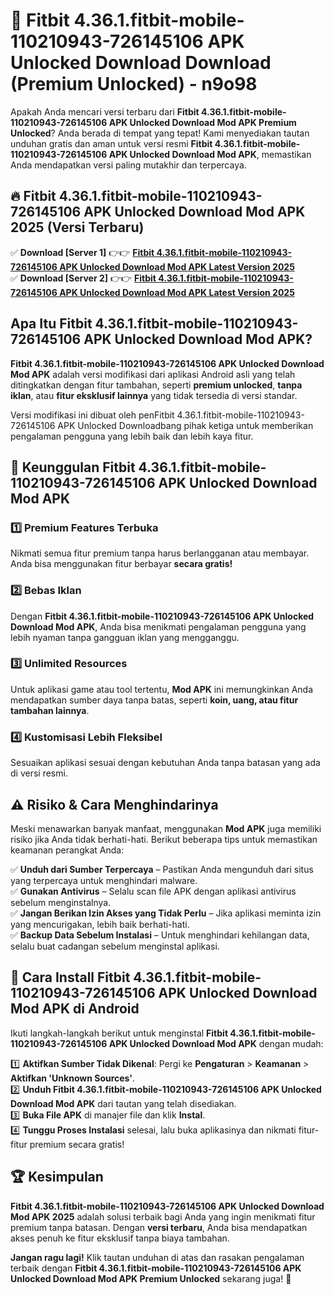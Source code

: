 # 🎯 Fitbit 4.36.1.fitbit-mobile-110210943-726145106 APK Unlocked Download  Download (Premium Unlocked) -  n9o98

Apakah Anda mencari versi terbaru dari **Fitbit 4.36.1.fitbit-mobile-110210943-726145106 APK Unlocked Download Mod APK Premium Unlocked**? Anda berada di tempat yang tepat! Kami menyediakan tautan unduhan gratis dan aman untuk versi resmi **Fitbit 4.36.1.fitbit-mobile-110210943-726145106 APK Unlocked Download Mod APK**, memastikan Anda mendapatkan versi paling mutakhir dan terpercaya.

## 🔥 Fitbit 4.36.1.fitbit-mobile-110210943-726145106 APK Unlocked Download Mod APK 2025 (Versi Terbaru)

✅ **Download [Server 1]** 👉👉 [**Fitbit 4.36.1.fitbit-mobile-110210943-726145106 APK Unlocked Download Mod APK Latest Version 2025**](https://momento.my/?title=Fitbit_4.36.1.fitbit-mobile-110210943-726145106_APK_Unlocked_Download)  
✅ **Download [Server 2]** 👉👉 [**Fitbit 4.36.1.fitbit-mobile-110210943-726145106 APK Unlocked Download Mod APK Latest Version 2025**](https://momento.my/?title=Fitbit_4.36.1.fitbit-mobile-110210943-726145106_APK_Unlocked_Download)  

## Apa Itu Fitbit 4.36.1.fitbit-mobile-110210943-726145106 APK Unlocked Download Mod APK?

**Fitbit 4.36.1.fitbit-mobile-110210943-726145106 APK Unlocked Download Mod APK** adalah versi modifikasi dari aplikasi Android asli yang telah ditingkatkan dengan fitur tambahan, seperti **premium unlocked**, **tanpa iklan**, atau **fitur eksklusif lainnya** yang tidak tersedia di versi standar.

Versi modifikasi ini dibuat oleh penFitbit 4.36.1.fitbit-mobile-110210943-726145106 APK Unlocked Downloadbang pihak ketiga untuk memberikan pengalaman pengguna yang lebih baik dan lebih kaya fitur.

## 🎯 Keunggulan Fitbit 4.36.1.fitbit-mobile-110210943-726145106 APK Unlocked Download Mod APK

### 1️⃣ Premium Features Terbuka
Nikmati semua fitur premium tanpa harus berlangganan atau membayar. Anda bisa menggunakan fitur berbayar **secara gratis!**

### 2️⃣ Bebas Iklan
Dengan **Fitbit 4.36.1.fitbit-mobile-110210943-726145106 APK Unlocked Download Mod APK**, Anda bisa menikmati pengalaman pengguna yang lebih nyaman tanpa gangguan iklan yang mengganggu.

### 3️⃣ Unlimited Resources
Untuk aplikasi game atau tool tertentu, **Mod APK** ini memungkinkan Anda mendapatkan sumber daya tanpa batas, seperti **koin, uang, atau fitur tambahan lainnya**.

### 4️⃣ Kustomisasi Lebih Fleksibel
Sesuaikan aplikasi sesuai dengan kebutuhan Anda tanpa batasan yang ada di versi resmi.

## ⚠️ Risiko & Cara Menghindarinya

Meski menawarkan banyak manfaat, menggunakan **Mod APK** juga memiliki risiko jika Anda tidak berhati-hati. Berikut beberapa tips untuk memastikan keamanan perangkat Anda:

✅ **Unduh dari Sumber Terpercaya** – Pastikan Anda mengunduh dari situs yang terpercaya untuk menghindari malware.  
✅ **Gunakan Antivirus** – Selalu scan file APK dengan aplikasi antivirus sebelum menginstalnya.  
✅ **Jangan Berikan Izin Akses yang Tidak Perlu** – Jika aplikasi meminta izin yang mencurigakan, lebih baik berhati-hati.  
✅ **Backup Data Sebelum Instalasi** – Untuk menghindari kehilangan data, selalu buat cadangan sebelum menginstal aplikasi.

## 📌 Cara Install Fitbit 4.36.1.fitbit-mobile-110210943-726145106 APK Unlocked Download Mod APK di Android

Ikuti langkah-langkah berikut untuk menginstal **Fitbit 4.36.1.fitbit-mobile-110210943-726145106 APK Unlocked Download Mod APK** dengan mudah:

1️⃣ **Aktifkan Sumber Tidak Dikenal**: Pergi ke **Pengaturan** > **Keamanan** > **Aktifkan 'Unknown Sources'**.  
2️⃣ **Unduh Fitbit 4.36.1.fitbit-mobile-110210943-726145106 APK Unlocked Download Mod APK** dari tautan yang telah disediakan.  
3️⃣ **Buka File APK** di manajer file dan klik **Instal**.  
4️⃣ **Tunggu Proses Instalasi** selesai, lalu buka aplikasinya dan nikmati fitur-fitur premium secara gratis!

## 🏆 Kesimpulan

**Fitbit 4.36.1.fitbit-mobile-110210943-726145106 APK Unlocked Download Mod APK 2025** adalah solusi terbaik bagi Anda yang ingin menikmati fitur premium tanpa batasan. Dengan **versi terbaru**, Anda bisa mendapatkan akses penuh ke fitur eksklusif tanpa biaya tambahan.

**Jangan ragu lagi!** Klik tautan unduhan di atas dan rasakan pengalaman terbaik dengan **Fitbit 4.36.1.fitbit-mobile-110210943-726145106 APK Unlocked Download Mod APK Premium Unlocked** sekarang juga! 🚀
